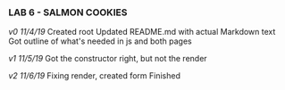 ### LAB 6 - SALMON COOKIES

_v0 11/4/19_
Created root
Updated README.md with actual Markdown text
Got outline of what's needed in js and both pages

_v1 11/5/19_
Got the constructor right, but not the render

_v2 11/6/19_
Fixing render, created form
Finished